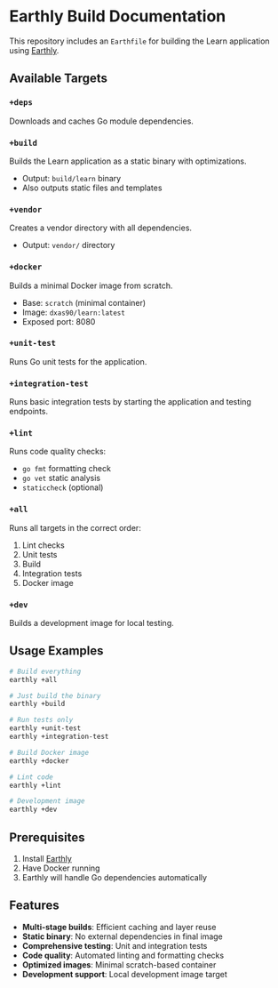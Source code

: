 # Earthly Build Documentation

This repository includes an `Earthfile` for building the Learn application using [Earthly](https://earthly.dev/).

## Available Targets

### `+deps`
Downloads and caches Go module dependencies.

### `+build`
Builds the Learn application as a static binary with optimizations.
- Output: `build/learn` binary
- Also outputs static files and templates

### `+vendor`
Creates a vendor directory with all dependencies.
- Output: `vendor/` directory

### `+docker`
Builds a minimal Docker image from scratch.
- Base: `scratch` (minimal container)
- Image: `dxas90/learn:latest`
- Exposed port: 8080

### `+unit-test`
Runs Go unit tests for the application.

### `+integration-test`
Runs basic integration tests by starting the application and testing endpoints.

### `+lint`
Runs code quality checks:
- `go fmt` formatting check
- `go vet` static analysis
- `staticcheck` (optional)

### `+all`
Runs all targets in the correct order:
1. Lint checks
2. Unit tests
3. Build
4. Integration tests
5. Docker image

### `+dev`
Builds a development image for local testing.

## Usage Examples

```bash
# Build everything
earthly +all

# Just build the binary
earthly +build

# Run tests only
earthly +unit-test
earthly +integration-test

# Build Docker image
earthly +docker

# Lint code
earthly +lint

# Development image
earthly +dev
```

## Prerequisites

1. Install [Earthly](https://earthly.dev/get-earthly)
2. Have Docker running
3. Earthly will handle Go dependencies automatically

## Features

- **Multi-stage builds**: Efficient caching and layer reuse
- **Static binary**: No external dependencies in final image
- **Comprehensive testing**: Unit and integration tests
- **Code quality**: Automated linting and formatting checks
- **Optimized images**: Minimal scratch-based container
- **Development support**: Local development image target
